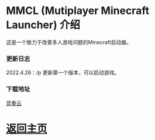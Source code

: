 # MMCL (Mutiplayer Minecraft Launcher) 介绍

这是一个致力于改善多人游戏问题的Minecraft启动器。

### 更新日志

2022.4.26：/p
更新第一个版本，可以启动游戏。

### 下载地址

<a href="https://wwi.lanzoup.com/iMHig03smjud">蓝奏云</a>

# <a href="/">返回主页</a>
